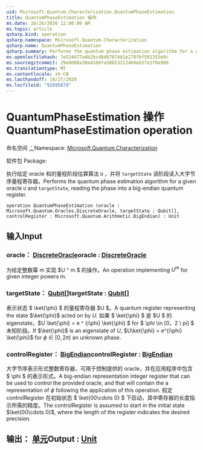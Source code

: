 ```yaml
---
uid: Microsoft.Quantum.Characterization.QuantumPhaseEstimation
title: QuantumPhaseEstimation 操作
ms.date: 10/26/2020 12:00:00 AM
ms.topic: article
qsharp.kind: operation
qsharp.namespace: Microsoft.Quantum.Characterization
qsharp.name: QuantumPhaseEstimation
qsharp.summary: Performs the quantum phase estimation algorithm for a given oracle `U` and `targetState`, reading the phase into a big-endian quantum register.
ms.openlocfilehash: 7e524477a4b2bcd8d6767441e278fbf501355e0c
ms.sourcegitcommit: 29e0d88a30e4166fa580132124b0eb57e1f0e986
ms.translationtype: MT
ms.contentlocale: zh-CN
ms.lasthandoff: 10/27/2020
ms.locfileid: "92695879"
---
```

# <a name="quantumphaseestimation-operation"></a><span data-ttu-id="67b97-102">QuantumPhaseEstimation 操作</span><span class="sxs-lookup"><span data-stu-id="67b97-102">QuantumPhaseEstimation operation</span></span>

<span data-ttu-id="67b97-103">命名空间 [：](xref:Microsoft.Quantum.Characterization)</span><span class="sxs-lookup"><span data-stu-id="67b97-103">Namespace: [Microsoft.Quantum.Characterization](xref:Microsoft.Quantum.Characterization)</span></span>

<span data-ttu-id="67b97-104">软件包 [](https://nuget.org/packages/)</span><span class="sxs-lookup"><span data-stu-id="67b97-104">Package: [](https://nuget.org/packages/)</span></span>


<span data-ttu-id="67b97-105">执行给定 oracle 和的量程阶段估算算法 `U` ，并将 `targetState` 该阶段读入大字节序量程寄存器。</span><span class="sxs-lookup"><span data-stu-id="67b97-105">Performs the quantum phase estimation algorithm for a given oracle `U` and `targetState`, reading the phase into a big-endian quantum register.</span></span>

```qsharp
operation QuantumPhaseEstimation (oracle : Microsoft.Quantum.Oracles.DiscreteOracle, targetState : Qubit[], controlRegister : Microsoft.Quantum.Arithmetic.BigEndian) : Unit
```


## <a name="input"></a><span data-ttu-id="67b97-106">输入</span><span class="sxs-lookup"><span data-stu-id="67b97-106">Input</span></span>

### <a name="oracle--discreteoracle"></a><span data-ttu-id="67b97-107">oracle： [DiscreteOracle](xref:Microsoft.Quantum.Oracles.DiscreteOracle)</span><span class="sxs-lookup"><span data-stu-id="67b97-107">oracle : [DiscreteOracle](xref:Microsoft.Quantum.Oracles.DiscreteOracle)</span></span>

<span data-ttu-id="67b97-108">为给定整数幂 m 实现 $U ^ m $ 的操作。</span><span class="sxs-lookup"><span data-stu-id="67b97-108">An operation implementing $U^m$ for given integer powers m.</span></span>


### <a name="targetstate--qubit"></a><span data-ttu-id="67b97-109">targetState： [Qubit](xref:microsoft.quantum.lang-ref.qubit)[]</span><span class="sxs-lookup"><span data-stu-id="67b97-109">targetState : [Qubit](xref:microsoft.quantum.lang-ref.qubit)[]</span></span>

<span data-ttu-id="67b97-110">表示状态 $ \ket{\phi} $ 的量程寄存器 $U $。</span><span class="sxs-lookup"><span data-stu-id="67b97-110">A quantum register representing the state $\ket{\phi}$ acted on by $U$.</span></span> <span data-ttu-id="67b97-111">如果 $ \ket{\phi} $ 是 $U $ 的 eigenstate，$U \ket{\phi} = e ^ {i\phi} \ket{\phi} $ for $ \phi \in [0，2 \ pi) $ 未知阶段。</span><span class="sxs-lookup"><span data-stu-id="67b97-111">If $\ket{\phi}$ is an eigenstate of $U$, $U\ket{\phi} = e^{i\phi} \ket{\phi}$ for $\phi \in [0, 2\pi)$ an unknown phase.</span></span>


### <a name="controlregister--bigendian"></a><span data-ttu-id="67b97-112">controlRegister： [BigEndian](xref:Microsoft.Quantum.Arithmetic.BigEndian)</span><span class="sxs-lookup"><span data-stu-id="67b97-112">controlRegister : [BigEndian](xref:Microsoft.Quantum.Arithmetic.BigEndian)</span></span>

<span data-ttu-id="67b97-113">大字节序表示形式整数寄存器，可用于控制提供的 oracle，并在应用程序中包含 $ \phi $ 的表示形式。</span><span class="sxs-lookup"><span data-stu-id="67b97-113">A big-endian representation integer register that can be used to control the provided oracle, and that will contain the a representation of $\phi$ following the application of this operation.</span></span> <span data-ttu-id="67b97-114">假定 controlRegister 在初始状态 $ \ket{00\cdots 0} $ 下启动，其中寄存器的长度指示所需的精度。</span><span class="sxs-lookup"><span data-stu-id="67b97-114">The controlRegister is assumed to start in the initial state $\ket{00\cdots 0}$, where the length of the register indicates the desired precision.</span></span>



## <a name="output--unit"></a><span data-ttu-id="67b97-115">输出： [单元](xref:microsoft.quantum.lang-ref.unit)</span><span class="sxs-lookup"><span data-stu-id="67b97-115">Output : [Unit](xref:microsoft.quantum.lang-ref.unit)</span></span>

